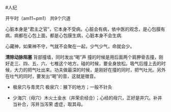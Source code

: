 #人纪 

开午时（am11~pm1）
共9个穴道


心脏本身是“君主之官”，它本身不受病。心脏会有病，依中医的观念，是心包膜有病，病都在心包上面，都是心包膜生病，心脏本身不会生病.


心藏神，如果神不守，气就不会聚在一起，少气少气，命就会少。

**清除动脉阻塞**
背部撞墙，同时发出“喝”声
撞的时候是用后面两个肩胛骨去撞，刚好走三、四、五、六、七椎这个地方。碰的时候，要全身放松。吸气后撞上去的时候，大力的把气吐出来。功夫做最深的时候，是刚好在撞的同时，把气吐光。另外在吐气的同时，要发出“喝”的音，这就是徵音。


- 极泉穴与青灵穴
  极泉穴：腋下的地方；一般不针灸

- 少海穴（母穴）木火土金水（井荣俞经合）；心经的母穴，正好是井穴。补井当补合，泻井当泻荣
  虚症，取其母。






















